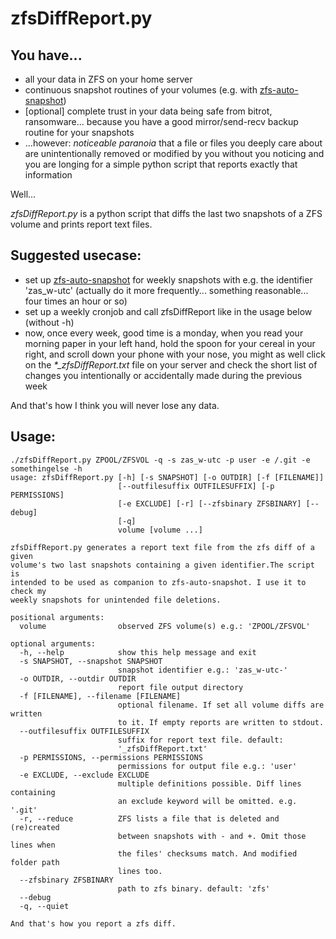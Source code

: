 # zfsDiffReport.py

## You have...

- all your data in ZFS on your home server
- continuous snapshot routines of your volumes (e.g. with [zfs-auto-snapshot](https://github.com/zfsonlinux/zfs-auto-snapshot))
- [optional] complete trust in your data being safe from bitrot, ransomware... because you have a good mirror/send-recv backup routine for your snapshots
- ...however: *noticeable paranoia* that a file or files you deeply care about are unintentionally removed or modified by you without you noticing and you are longing for a simple python script that reports exactly that information

Well...

*zfsDiffReport.py* is a python script that diffs the last two snapshots of a ZFS volume and prints report text files.

## Suggested usecase:

- set up [zfs-auto-snapshot](https://github.com/zfsonlinux/zfs-auto-snapshot) for weekly snapshots with e.g. the identifier 'zas_w-utc' (actually do it more frequently... something reasonable... four times an hour or so)
- set up a weekly cronjob and call zfsDiffReport like in the usage below (without -h)
- now, once every week, good time is a monday, when you read your morning paper in your left hand, hold the spoon for your cereal in your right, and scroll down your phone with your nose, you might as well click on the *\*_zfsDiffReport.txt* file on your server and check the short list of changes you intentionally or accidentally made during the previous week

And that's how I think you will never lose any data.

## Usage:

```
./zfsDiffReport.py ZPOOL/ZFSVOL -q -s zas_w-utc -p user -e /.git -e somethingelse -h                                                                                   
usage: zfsDiffReport.py [-h] [-s SNAPSHOT] [-o OUTDIR] [-f [FILENAME]]
                        [--outfilesuffix OUTFILESUFFIX] [-p PERMISSIONS]
                        [-e EXCLUDE] [-r] [--zfsbinary ZFSBINARY] [--debug]
                        [-q]
                        volume [volume ...]

zfsDiffReport.py generates a report text file from the zfs diff of a given
volume's two last snapshots containing a given identifier.The script is
intended to be used as companion to zfs-auto-snapshot. I use it to check my
weekly snapshots for unintended file deletions.

positional arguments:
  volume                observed ZFS volume(s) e.g.: 'ZPOOL/ZFSVOL'

optional arguments:
  -h, --help            show this help message and exit
  -s SNAPSHOT, --snapshot SNAPSHOT
                        snapshot identifier e.g.: 'zas_w-utc-'
  -o OUTDIR, --outdir OUTDIR
                        report file output directory
  -f [FILENAME], --filename [FILENAME]
                        optional filename. If set all volume diffs are written
                        to it. If empty reports are written to stdout.
  --outfilesuffix OUTFILESUFFIX
                        suffix for report text file. default:
                        '_zfsDiffReport.txt'
  -p PERMISSIONS, --permissions PERMISSIONS
                        permissions for output file e.g.: 'user'
  -e EXCLUDE, --exclude EXCLUDE
                        multiple definitions possible. Diff lines containing
                        an exclude keyword will be omitted. e.g. '.git'
  -r, --reduce          ZFS lists a file that is deleted and (re)created
                        between snapshots with - and +. Omit those lines when
                        the files' checksums match. And modified folder path
                        lines too.
  --zfsbinary ZFSBINARY
                        path to zfs binary. default: 'zfs'
  --debug
  -q, --quiet

And that's how you report a zfs diff.
```
